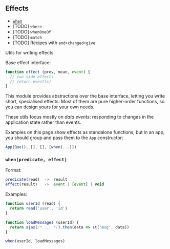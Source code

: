 ## Effects

* [`when`]({{url(path)}}/#-when-predicate-effect-)
* [TODO] `where`
* [TODO] `whenOneOf`
* [TODO] `match`
* [TODO] Recipes with `and+changed+give`

Utils for writing effects.

Base effect interface:

```js
function effect (prev, mean, event) {
  // run side effects
  // return event(s)
}
```

This module provides abstractions over the base interface, letting you write
short, specialised effects. Most of them are pure higher-order functions, so you
can design yours for your own needs.

These utils focus mostly on _data events_: responding to changes in the
application state rather than events.

Examples on this page show effects as standalone functions, but in an app, you
should group and pass them to the `App` constructor:

```js
App(Que(), [], [], [when(...)])
```

### `when(predicate, effect)`

Format:

```js
predicate(read)  ->  result
effect(result)   ->  event | [event] | void
```

Examples:

```js
function userId (read) {
  return read('user', 'id')
}

function loadMessages (userId) {
  return ajax(/* ... */).then(data => st('msg', data))
}

when(userId, loadMessages)
```
